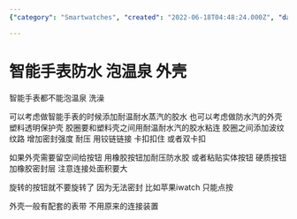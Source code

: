 ```yaml
---
{"category": "Smartwatches", "created": "2022-06-18T04:48:24.000Z", "date": "2022-06-18 04:48:24", "description": "This article discusses the design considerations for creating a smartwatch that can be used in hot springs or while showering. It highlights the importance of using heat and steam resistant adhesive, a protective case with sealant, ridges for added sealing strength, waterproof silicone covers or hard quality buttons with a silicone sealing layer, and avoiding rotatable buttons. The article also suggests that the case should come with a complementary strap and not use the original attachment system.", "modified": "2022-08-18T16:41:03.357Z", "tags": ["hardware", "shell", "stub", "waterproof"], "title": "智能手表防水 泡温泉"}

---
```


# 智能手表防水 泡温泉 外壳

智能手表都不能泡温泉 洗澡

可以考虑做智能手表的时候添加耐温耐水蒸汽的胶水 也可以考虑做防水汽的外壳 塑料透明保护壳 胶圈要和塑料壳之间用耐温耐水汽的胶水粘连 胶圈之间添加波纹 纹路 增加密封强度 耐压 用铰链链接 卡扣扣住 或者双卡扣

如果外壳需要留空间给按钮 用橡胶按钮加耐压防水胶 或者粘贴实体按钮 硬质按钮加橡胶密封层 注意连接处面积要大

旋转的按钮就不要旋转了 因为无法密封 比如苹果iwatch 只能点按

外壳一般有配套的表带 不用原来的连接装置
